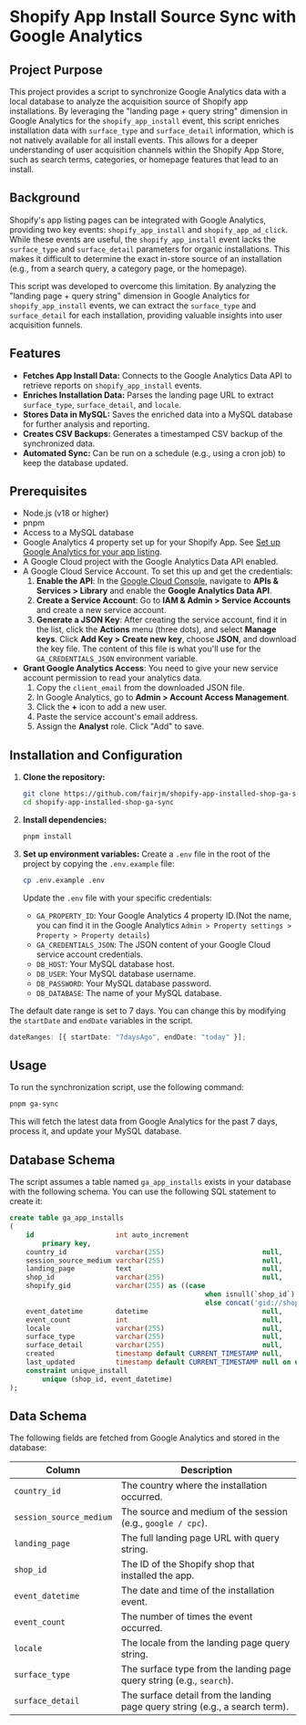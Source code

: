 # Shopify App Install Source Sync with Google Analytics

## Project Purpose

This project provides a script to synchronize Google Analytics data with a local database to analyze the acquisition source of Shopify app installations. By leveraging the "landing page + query string" dimension in Google Analytics for the `shopify_app_install` event, this script enriches installation data with `surface_type` and `surface_detail` information, which is not natively available for all install events. This allows for a deeper understanding of user acquisition channels within the Shopify App Store, such as search terms, categories, or homepage features that lead to an install.

## Background

Shopify's app listing pages can be integrated with Google Analytics, providing two key events: `shopify_app_install` and `shopify_app_ad_click`. While these events are useful, the `shopify_app_install` event lacks the `surface_type` and `surface_detail` parameters for organic installations. This makes it difficult to determine the exact in-store source of an installation (e.g., from a search query, a category page, or the homepage).

This script was developed to overcome this limitation. By analyzing the "landing page + query string" dimension in Google Analytics for `shopify_app_install` events, we can extract the `surface_type` and `surface_detail` for each installation, providing valuable insights into user acquisition funnels.

## Features

- **Fetches App Install Data:** Connects to the Google Analytics Data API to retrieve reports on `shopify_app_install` events.
- **Enriches Installation Data:** Parses the landing page URL to extract `surface_type`, `surface_detail`, and `locale`.
- **Stores Data in MySQL:** Saves the enriched data into a MySQL database for further analysis and reporting.
- **Creates CSV Backups:** Generates a timestamped CSV backup of the synchronized data.
- **Automated Sync:** Can be run on a schedule (e.g., using a cron job) to keep the database updated.

## Prerequisites

- Node.js (v18 or higher)
- pnpm
- Access to a MySQL database
- Google Analytics 4 property set up for your Shopify App. See [Set up Google Analytics for your app listing](https://shopify.dev/docs/apps/launch/marketing/track-listing-traffic#set-up-google-analytics-for-your-app-listing).
- A Google Cloud project with the Google Analytics Data API enabled.
- A Google Cloud Service Account. To set this up and get the credentials:
  1.  **Enable the API**: In the [Google Cloud Console](https://console.cloud.google.com/), navigate to **APIs & Services > Library** and enable the **Google Analytics Data API**.
  2.  **Create a Service Account**: Go to **IAM & Admin > Service Accounts** and create a new service account.
  3.  **Generate a JSON Key**: After creating the service account, find it in the list, click the **Actions** menu (three dots), and select **Manage keys**. Click **Add Key > Create new key**, choose **JSON**, and download the key file. The content of this file is what you'll use for the `GA_CREDENTIALS_JSON` environment variable.
- **Grant Google Analytics Access**: You need to give your new service account permission to read your analytics data.
  1.  Copy the `client_email` from the downloaded JSON file.
  2.  In Google Analytics, go to **Admin > Account Access Management**.
  3.  Click the **+** icon to add a new user.
  4.  Paste the service account's email address.
  5.  Assign the **Analyst** role. Click "Add" to save.

## Installation and Configuration

1.  **Clone the repository:**

    ```bash
    git clone https://github.com/fairjm/shopify-app-installed-shop-ga-sync.git
    cd shopify-app-installed-shop-ga-sync
    ```

2.  **Install dependencies:**

    ```bash
    pnpm install
    ```

3.  **Set up environment variables:**
    Create a `.env` file in the root of the project by copying the `.env.example` file:

    ```bash
    cp .env.example .env
    ```

    Update the `.env` file with your specific credentials:

    - `GA_PROPERTY_ID`: Your Google Analytics 4 property ID.(Not the name, you can find it in the Google Analytics `Admin > Property settings > Property > Property details`)
    - `GA_CREDENTIALS_JSON`: The JSON content of your Google Cloud service account credentials.
    - `DB_HOST`: Your MySQL database host.
    - `DB_USER`: Your MySQL database username.
    - `DB_PASSWORD`: Your MySQL database password.
    - `DB_DATABASE`: The name of your MySQL database.

The default date range is set to 7 days. You can change this by modifying the `startDate` and `endDate` variables in the script.

```typescript
dateRanges: [{ startDate: "7daysAgo", endDate: "today" }];
```

## Usage

To run the synchronization script, use the following command:

```bash
pnpm ga-sync
```

This will fetch the latest data from Google Analytics for the past 7 days, process it, and update your MySQL database.

## Database Schema

The script assumes a table named `ga_app_installs` exists in your database with the following schema. You can use the following SQL statement to create it:

```sql
create table ga_app_installs
(
    id                    int auto_increment
        primary key,
    country_id            varchar(255)                        null,
    session_source_medium varchar(255)                        null,
    landing_page          text                                null,
    shop_id               varchar(255)                        null,
    shopify_gid           varchar(255) as ((case
                                                when isnull(`shop_id`) then NULL
                                                else concat('gid://shopify/Shop/', `shop_id`) end)),
    event_datetime        datetime                            null,
    event_count           int                                 null,
    locale                varchar(255)                        null,
    surface_type          varchar(255)                        null,
    surface_detail        varchar(255)                        null,
    created               timestamp default CURRENT_TIMESTAMP null,
    last_updated          timestamp default CURRENT_TIMESTAMP null on update CURRENT_TIMESTAMP,
    constraint unique_install
        unique (shop_id, event_datetime)
);
```

## Data Schema

The following fields are fetched from Google Analytics and stored in the database:

| Column                  | Description                                                                  |
| ----------------------- | ---------------------------------------------------------------------------- |
| `country_id`            | The country where the installation occurred.                                 |
| `session_source_medium` | The source and medium of the session (e.g., `google / cpc`).                 |
| `landing_page`          | The full landing page URL with query string.                                 |
| `shop_id`               | The ID of the Shopify shop that installed the app.                           |
| `event_datetime`        | The date and time of the installation event.                                 |
| `event_count`           | The number of times the event occurred.                                      |
| `locale`                | The locale from the landing page query string.                               |
| `surface_type`          | The surface type from the landing page query string (e.g., `search`).        |
| `surface_detail`        | The surface detail from the landing page query string (e.g., a search term). |
